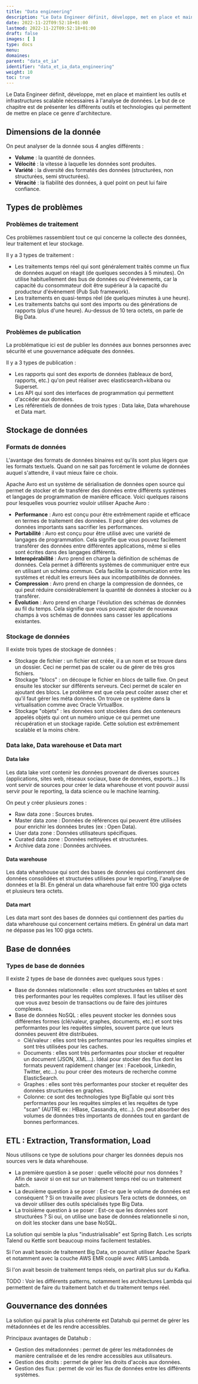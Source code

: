```yaml
---
title: "Data engineering"
description: "Le Data Engineer définit, développe, met en place et maintient les outils et infrastructures adéquats à l'analyse de la donnée"
date: 2022-11-22T09:52:18+01:00
lastmod: 2022-11-22T09:52:18+01:00
draft: false
images: [ ]
type: docs
menu:
domaines:
parent: "data_et_ia"
identifier: "data_et_ia_data_engineering"
weight: 10
toc: true
---
```


Le Data Engineer définit, développe, met en place et maintient les outils et infrastructures scalable nécessaires à
l'analyse de données. Le but de ce chapitre est de présenter les différents outils et technologies qui permettent de
mettre en place ce genre d'architecture.

## Dimensions de la donnée

On peut analyser de la donnée sous 4 angles différents :

- **Volume** : la quantité de données.
- **Vélocité** : la vitesse à laquelle les données sont produites.
- **Variété** : la diversité des formatés des données (structurées, non structurées, semi structurées).
- **Véracité** : la fiabilité des données, à quel point on peut lui faire confiance.

## Types de problèmes

### Problèmes de traitement

Ces problèmes rassemblent tout ce qui concerne la collecte des données, leur traitement et leur stockage.

Il y a 3 types de traitement :

- Les traitements temps réel qui sont généralement traités comme un flux de données auquel on réagit (de quelques
  secondes à 5 minutes). On utilise habituellement des bus de données ou d'évènements, car la capacité du consommateur
  doit être supérieur à la capacité du producteur d'évènement (Pub Sub framework).
- Les traitements en quasi-temps réel (de quelques minutes à une heure).
- Les traitements batchs qui sont des imports ou des générations de rapports (plus d'une heure). Au-dessus de 10 tera
  octets, on parle de Big Data.

### Problèmes de publication

La problématique ici est de publier les données aux bonnes personnes avec sécurité et une gouvernance adéquate des
données.

Il y a 3 types de publication :

- Les rapports qui sont des exports de données (tableaux de bord, rapports, etc.) qu'on peut réaliser avec
  elasticsearch+kibana ou Superset.
- Les API qui sont des interfaces de programmation qui permettent d'accéder aux données.
- Les référentiels de données de trois types : Data lake, Data wharehouse et Data mart.

## Stockage de données

### Formats de données

L'avantage des formats de données binaires est qu'ils sont plus légers que les formats textuels. Quand on ne sait pas
forcément le volume de données auquel s'attendre, il vaut mieux faire ce choix.

Apache Avro est un système de sérialisation de données open source qui permet de stocker et de transférer des données
entre différents systèmes et langages de programmation de manière efficace. Voici quelques raisons pour lesquelles vous
pourriez vouloir utiliser Apache Avro :

- **Performance** : Avro est conçu pour être extrêmement rapide et efficace en termes de traitement des données. Il peut
  gérer des volumes de données importants sans sacrifier les performances.
- **Portabilité** : Avro est conçu pour être utilisé avec une variété de langages de programmation. Cela signifie que
  vous pouvez facilement transférer des données entre différentes applications, même si elles sont écrites dans des
  langages différents.
- **Interopérabilité** : Avro prend en charge la définition de schémas de données. Cela permet à différents systèmes de
  communiquer entre eux en utilisant un schéma commun. Cela facilite la communication entre les systèmes et réduit les
  erreurs liées aux incompatibilités de données.
- **Compression** : Avro prend en charge la compression de données, ce qui peut réduire considérablement la quantité de
  données à stocker ou à transférer.
- **Évolution** : Avro prend en charge l'évolution des schémas de données au fil du temps. Cela signifie que vous pouvez
  ajouter de nouveaux champs à vos schémas de données sans casser les applications existantes.

### Stockage de données

Il existe trois types de stockage de données :

- Stockage de fichier : un fichier est créée, il a un nom et se trouve dans un dossier. Ceci ne permet pas de scaler ou
  de gérer de très gros fichiers.
- Stockage "blocs" : on découpe le fichier en blocs de taille fixe. On peut ensuite les stocker sur différents serveurs.
  Ceci permet de scaler en ajoutant des blocs. Le problème est que cela peut coûter assez cher et qu'il faut gérer les
  méta données. On trouve ce système dans la virtualisation comme avec Oracle VirtualBox.
- Stockage "objets" : les données sont stockées dans des conteneurs appelés objets qui ont un numéro unique ce qui
  permet une récupération et un stockage rapide. Cette solution est extrêmement scalable et la moins chère.

### Data lake, Data warehouse et Data mart

#### Data lake

Les data lake vont contenir les données provenant de diverses sources (applications, sites web, réseaux sociaux, base de
données, exports...) Ils vont servir de sources pour créer le data wharehouse et vont pouvoir aussi servir pour le
reporting, la data science ou le machine learning.

On peut y créer plusieurs zones :

- Raw data zone : Sources brutes.
- Master data zone : Données de références qui peuvent être utilisées pour enrichir les données brutes (ex : Open Data).
- User data zone : Données utilisateurs spécifiques.
- Curated data zone : Données nettoyées et structurées.
- Archive data zone : Données archivées.

#### Data warehouse

Les data wharehouse qui sont des bases de données qui contiennent des données consolidées et structurées utilisées pour
le reporting, l'analyse de données et la BI. En général un data wharehouse fait entre 100 giga octets et plusieurs tera
octets.

#### Data mart

Les data mart sont des bases de données qui contiennent des parties du data wharehouse qui concernent certains métiers.
En général un data mart ne dépasse pas les 100 giga octets.

## Base de données

### Types de base de données

Il existe 2 types de base de données avec quelques sous types :

- Base de données relationnelle : elles sont structurées en tables et sont très performantes pour les requêtes
  complexes. Il faut les utiliser dès que vous avez besoin de transactions ou de faire des jointures complexes.
- Base de données NoSQL : elles peuvent stocker les données sous différentes formes (clé/valeur, graphes, documents,
  etc.) et sont très performantes pour les requêtes simples, souvent parce que leurs données peuvent être distribuées.
    - Clé/valeur : elles sont très performantes pour les requêtes simples et sont très utilisées pour les caches.
    - Documents : elles sont très performantes pour stocker et requêter un document (JSON, XML...). Idéal pour stocker
      des flux dont les formats peuvent rapidement changer (ex : Facebook, Linkedin, Twitter, etc...) ou pour créer des
      moteurs de recherche comme ElasticSearch.
    - Graphes : elles sont très performantes pour stocker et requêter des données structurées en graphes.
    - Colonne: ce sont des technologies type BigTable qui sont très performantes pour les requêtes simples et les
      requêtes de type "scan" (AUTRE ex : HBase, Cassandra, etc...). On peut absorber des volumes de données très
      importants de données tout en gardant de bonnes performances.

## ETL : Extraction, Transformation, Load

Nous utilisons ce type de solutions pour charger les données depuis nos sources vers le data wharehouse.

- La première question à se poser : quelle vélocité pour nos données ? Afin de savoir si on est sur un traitement temps
  réel ou un traitement batch.
- La deuxième question à se poser : Est-ce que le volume de données est conséquent ? Si on travaille avec plusieurs Tera
  octets de données, on va devoir utiliser des outils spécialisés type Big Data.
- La troisième question à se poser : Est-ce que les données sont structurées ? Si oui, on utilise une base de données
  relationnelle si non, on doit les stocker dans une base NoSQL.

La solution qui semble la plus "industrialisable" est Spring Batch. Les scripts Talend ou Kettle sont beaucoup moins
facilement testables.

Si l'on avait besoin de traitement Big Data, on pourrait utiliser Apache Spark et notamment avec la couche AWS EMR
couplé avec AWS Lambda.

Si l'on avait besoin de traitement temps réels, on partirait plus sur du Kafka.

TODO : Voir les différents patterns, notamment les architectures Lambda qui permettent de faire du traitement batch et
du traitement temps réel.

## Gouvernance des données

La solution qui parait la plus cohérente est Datahub qui permet de gérer les métadonnées et de les rendre accessibles.

Principaux avantages de Datahub :

- Gestion des métadonnées : permet de gérer les métadonnées de manière centralisée et de les rendre accessibles
  aux utilisateurs.
- Gestion des droits : permet de gérer les droits d'accès aux données.
- Gestion des flux : permet de voir les flux de données entre les différents systèmes.


